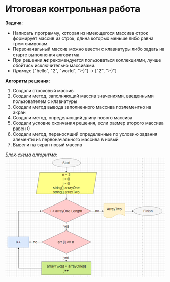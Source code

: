 # Итоговая контрольная работа

**Задача**:
* Написать программу, которая из имеющегося массива строк формирует массив из строк, длина которых меньше либо равна трем символам.
* Первоначальный массив можно ввести с клавиатуры либо задать на старте выполнения алгоритма.
* При решении ***не*** рекомендуется пользоваться коллекциями, лучше обойтись исключительно массивами.
* *Пример*: ["hello", "2", "world", ":-)"] -> ["2", ":-)"]

**Алгоритм решения:**
1. Создали строковый массив
2. Создали метод, заполняющий массив значениями, введенными пользователем с клавиатуры
3. Создали метод вывода заполненного массива поэлементно на экран
4. Создали метод, определяющий длину нового массива
5. Создали условие окончания решения, если размер второго массива равен 0
6. Создали метод, переносящий определенные по условию задания элементы из первоначального массива в новый
7. Вывели на экран новый массив

*Блок-схема алгоритма:*
![блок-схема](/Diagram/Scheme.png)